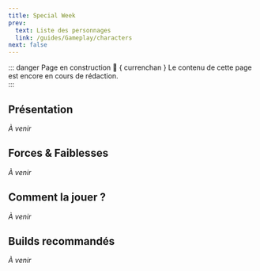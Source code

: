 ```yaml
---
title: Special Week
prev:
  text: Liste des personnages
  link: /guides/Gameplay/characters
next: false
---
```

<UmaBreadcrumb slug="specialweek" />
<UmaDetails slug="specialweek" />

::: danger Page en construction 🚧 { currenchan }
Le contenu de cette page est encore en cours de rédaction.  
:::

## Présentation
*À venir*

## Forces & Faiblesses
*À venir*

## Comment la jouer ?
*À venir*

## Builds recommandés
*À venir*
